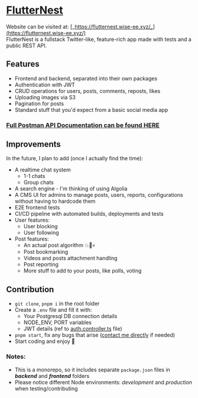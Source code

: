 # [FlutterNest](https://flutternest.wise-ee.xyz/)

Website can be visited at: [_https://flutternest.wise-ee.xyz/_](https://flutternest.wise-ee.xyz/)  
FlutterNest is a fullstack Twitter-like, feature-rich app made with tests and a public REST API.

## Features

- Frontend and backend, separated into their own packages
- Authentication with JWT
- CRUD operations for users, posts, comments, reposts, likes
- Uploading images via S3
- Pagination for posts
- Standard stuff that you'd expect from a basic social media app

### [Full Postman API Documentation can be found HERE](https://www.postman.com/team-wisie/workspace/flutternest)

## Improvements

In the future, I plan to add (once I actually find the time):

- A realtime chat system
  - 1-1 chats
  - Group chats
- A search engine - I'm thinking of using Algolia
- A CMS UI for admins to manage posts, users, reports, configurations without having to hardcode them
- E2E frontend tests
- CI/CD pipeline with automated builds, deployments and tests
- User features:
  - User blocking
  - User following
- Post features:
  - An actual post algorithm 💥🔮💀
  - Post bookmarking
  - Videos and posts attachment handling
  - Post reporting
  - More stuff to add to your posts, like polls, voting

## Contribution

- `git clone`, `pnpm i` in the root folder
- Create a `.env` file and fill it with:
  - Your Postgresql DB connection details
  - NODE_ENV, PORT variables
  - JWT details (ref to [auth.controller.ts](backend/src/controllers/auth.controller.ts) file)
- `pnpm start`, fix any bugs that arise ([contact me directly](https://portfolio.wise-ee.xyz/contact) if needed)
- Start coding and enjoy 🤠

### Notes:

- This is a monorepo, so it includes separate `package.json` files in **_backend_** and **_frontend_** folders
- Please notice different Node environments: _development_ and _production_ when testing/contributing
